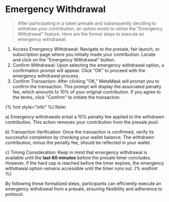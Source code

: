 # Emergency Withdrawal



> After participating in a token presale and subsequently deciding to withdraw your contribution, an option exists to utilize the "Emergency Withdrawal" feature. Here are the formal steps to execute an emergency withdrawal:

1. Access Emergency Withdrawal: Navigate to the presale, fair launch, or subscription page where you initially made your contribution. Locate and click on the "Emergency Withdrawal" button.
2. Confirm Withdrawal: Upon selecting the emergency withdrawal option, a confirmation prompt will appear. Click "OK" to proceed with the emergency withdrawal process.
3. Confirm Transaction: After clicking "OK," MetaMask will prompt you to confirm the transaction. This prompt will display the associated penalty fee, which amounts to 10% of your original contribution. If you agree to the terms, click "Confirm" to initiate the transaction.



{% hint style="info" %}
Note:

a)    Emergency withdrawals entail a 10% penalty fee applied to the withdrawn contribution. This action removes your contribution from the presale pool.

b)    Transaction Verification: Once the transaction is confirmed, verify its successful completion by checking your wallet balance. The withdrawn contribution, minus the penalty fee, should be reflected in your wallet.

c)     Timing Consideration: Keep in mind that emergency withdrawal is available until the **last 60 minutes** before the presale timer concludes. However, if the hard cap is reached before the timer expires, the emergency withdrawal option remains accessible until the timer runs out.
{% endhint %}

By following these formalized steps, participants can efficiently execute an emergency withdrawal from a presale, ensuring flexibility and adherence to protocol.
